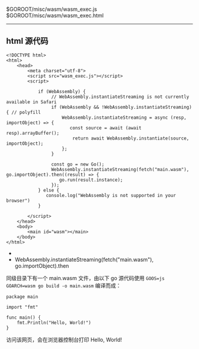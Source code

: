 $GOROOT/misc/wasm/wasm_exec.js
$GOROOT/misc/wasm/wasm_exec.html

---

## html 源代码

```
<!DOCTYPE html>
<html>
    <head>
        <meta charset="utf-8">
        <script src="wasm_exec.js"></script>
        <script>
             
            if (WebAssembly) {
                 // WebAssembly.instantiateStreaming is not currently available in Safari
                 if (WebAssembly && !WebAssembly.instantiateStreaming) { // polyfill
                     WebAssembly.instantiateStreaming = async (resp, importObject) => {
                        const source = await (await resp).arrayBuffer();
                         return await WebAssembly.instantiate(source, importObject);
                     };
                 }  
 
                 const go = new Go();
                 WebAssembly.instantiateStreaming(fetch("main.wasm"), go.importObject).then((result) => {
                    go.run(result.instance);
                 });
            } else {
               console.log("WebAssembly is not supported in your browser")
            }
 
        </script>
    </head>
    <body>
        <main id="wasm"></main>
    </body>
</html>
```

* <script src="wasm_exec.js"></script>
* WebAssembly.instantiateStreaming(fetch("main.wasm"), go.importObject).then

同级目录下有一个 main.wasm 文件，由以下 go 源代码使用 `GOOS=js GOARCH=wasm go build -o main.wasm` 编译而成：

```
package main
 
import "fmt"
 
func main() {
    fmt.Println("Hello, World!")
}
```

访问该网页，会在浏览器控制台打印 Hello, World!

